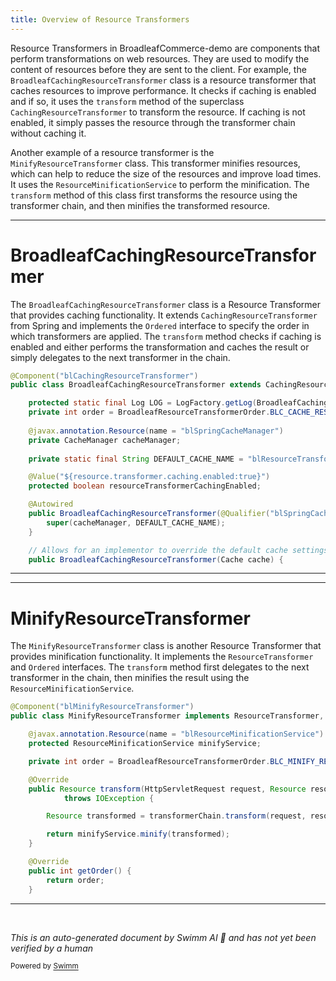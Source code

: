 ```yaml
---
title: Overview of Resource Transformers
---
```

Resource Transformers in BroadleafCommerce-demo are components that perform transformations on web resources. They are used to modify the content of resources before they are sent to the client. For example, the `BroadleafCachingResourceTransformer` class is a resource transformer that caches resources to improve performance. It checks if caching is enabled and if so, it uses the `transform` method of the superclass `CachingResourceTransformer` to transform the resource. If caching is not enabled, it simply passes the resource through the transformer chain without caching it.

Another example of a resource transformer is the `MinifyResourceTransformer` class. This transformer minifies resources, which can help to reduce the size of the resources and improve load times. It uses the `ResourceMinificationService` to perform the minification. The `transform` method of this class first transforms the resource using the transformer chain, and then minifies the transformed resource.

<SwmSnippet path="/common/src/main/java/org/broadleafcommerce/common/web/resource/transformer/BroadleafCachingResourceTransformer.java" line="48">

---

# BroadleafCachingResourceTransformer

The `BroadleafCachingResourceTransformer` class is a Resource Transformer that provides caching functionality. It extends `CachingResourceTransformer` from Spring and implements the `Ordered` interface to specify the order in which transformers are applied. The `transform` method checks if caching is enabled and either performs the transformation and caches the result or simply delegates to the next transformer in the chain.

```java
@Component("blCachingResourceTransformer")
public class BroadleafCachingResourceTransformer extends CachingResourceTransformer implements Ordered {

    protected static final Log LOG = LogFactory.getLog(BroadleafCachingResourceTransformer.class);
    private int order = BroadleafResourceTransformerOrder.BLC_CACHE_RESOURCE_TRANSFORMER;
    
    @javax.annotation.Resource(name = "blSpringCacheManager")
    private CacheManager cacheManager;
    
    private static final String DEFAULT_CACHE_NAME = "blResourceTransformerCacheElements";

    @Value("${resource.transformer.caching.enabled:true}")
    protected boolean resourceTransformerCachingEnabled;

    @Autowired
    public BroadleafCachingResourceTransformer(@Qualifier("blSpringCacheManager") CacheManager cacheManager) {
        super(cacheManager, DEFAULT_CACHE_NAME);
    }

    // Allows for an implementor to override the default cache settings.
    public BroadleafCachingResourceTransformer(Cache cache) {
```

---

</SwmSnippet>

<SwmSnippet path="/common/src/main/java/org/broadleafcommerce/common/web/resource/transformer/MinifyResourceTransformer.java" line="42">

---

# MinifyResourceTransformer

The `MinifyResourceTransformer` class is another Resource Transformer that provides minification functionality. It implements the `ResourceTransformer` and `Ordered` interfaces. The `transform` method first delegates to the next transformer in the chain, then minifies the result using the `ResourceMinificationService`.

```java
@Component("blMinifyResourceTransformer")
public class MinifyResourceTransformer implements ResourceTransformer, Ordered {

    @javax.annotation.Resource(name = "blResourceMinificationService")
    protected ResourceMinificationService minifyService;

    private int order = BroadleafResourceTransformerOrder.BLC_MINIFY_RESOURCE_TRANSFORMER;

    @Override
    public Resource transform(HttpServletRequest request, Resource resource, ResourceTransformerChain transformerChain)
            throws IOException {

        Resource transformed = transformerChain.transform(request, resource);

        return minifyService.minify(transformed);
    }

    @Override
    public int getOrder() {
        return order;
    }
```

---

</SwmSnippet>

&nbsp;

*This is an auto-generated document by Swimm AI 🌊 and has not yet been verified by a human*

<SwmMeta version="3.0.0" repo-id="Z2l0aHViJTNBJTNBQnJvYWRsZWFmQ29tbWVyY2UtZGVtbyUzQSUzQWdpbGFkbmF2b3Q=" repo-name="BroadleafCommerce-demo" doc-type="overview"><sup>Powered by [Swimm](/)</sup></SwmMeta>
